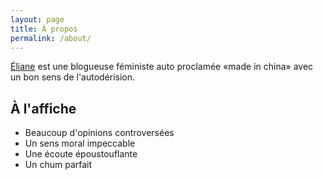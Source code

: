 ```yaml
---
layout: page
title: À propos
permalink: /about/
---
```


[Éliane](elianemorincote.github.io) est une blogueuse féministe auto proclamée «made in china» avec un bon sens de l'autodérision.

## À l'affiche
- Beaucoup d'opinions controversées
- Un sens moral impeccable
- Une écoute époustouflante
- Un chum parfait